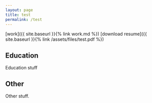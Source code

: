 ```yaml
---
layout: page
title: test
permalink: /test
---
```


[work]({{ site.baseurl }}{% link work.md %})
[download resume]({{ site.baseurl }}{% link /assets/files/test.pdf %})

## Education

Education stuff

## Other

Other stuff.